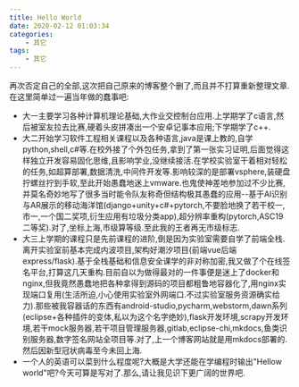 ```yaml
---
title: Hello World
date: 2020-02-12 01:03:34
categories: 
    - 其它
tags: 
    - 其它
---
```


再次否定自己的全部,这次把自己原来的博客整个删了,而且并不打算重新整理文章.在这里简单过一遍当年做的蠢事吧:

- 大一主要学习各种计算机理论基础,大作业交控制台应用.上学期学了c语言,然后被室友拉去比赛,硬着头皮拼凑出一个安卓记事本应用;下学期学了c++.
- 大二开始学习软件工程相关课程以及各种语言,java是课上教的,自学python,shell,c#等.在校外接了个外包任务,拿到了第一张实习证明,后面觉得这样独立开发容易固化思维,且影响学业,没继续接活.在学校实验室干着相对轻松的任务,如超算部署,数据清洗,中间件开发等.影响较深的是部署vsphere,装硬盘拧螺丝拧到手软,至此开始愚蠢地迷上vmware.也鬼使神差地参加过不少比赛,并莫名奇妙地写了很多当时能令队友称奇但结构极其愚蠢的应用--基于AI识别与AR展示的移动海洋馆(django+unity+c#+pytorch,不要脸地换了若干校一,市一,一个国二奖项,衍生应用有垃圾分类app),超分辨率重构(pytorch,ASC19二等奖).对了,坐标上海,市级算等级.至此我的王者再无市级标志.
- 大三上学期的课程只是先前课程的进阶,倒是因为实验室需要自学了前端全栈.离开实验室前基本完成内波项目,架构好潮汐项目(前端vue后端express/flask).基于全栈基础和信息安全课学的非对称加密,我又做了个在线签名平台,打算这几天重构.目前自以为做得最对的一件事便是迷上了docker和nginx,但我竟然愚蠢地把各种拿得到源码的项目都粗鲁地容器化了,用nginx实现端口复用(生活所迫,小心使用实验室外网端口.不过实验室服务资源确实给力).那些被我容器话的东西有android-studio,pycharm,webstorm,dawn系列(eclipse+各种插件的变体,私以为这个名字绝妙),flask开发环境,scrapy开发环境,若干mock服务器,若干项目管理服务器,gitlab,eclipse-chi,mkdocs,鱼类识别服务器,数字签名网站全项目等.对了,上一个博客网站就是用mkdocs部署的.然后因新型冠状病毒至今未回上海.
- 一个人的英语可以菜到什么程度呢?大概是大学还能在学编程时输出"Hellow world"吧?今天可算是写对了.那么,请让我见识下更广阔的世界吧.
